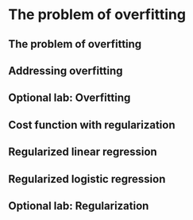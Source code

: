 # The problem of overfitting

## The problem of overfitting

## Addressing overfitting

## Optional lab: Overfitting

## Cost function with regularization

## Regularized linear regression

## Regularized logistic regression

## Optional lab: Regularization
